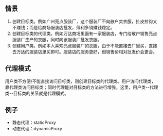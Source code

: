 ## 情景

1. 创建目标类。例如广州亮点服装厂，这个服装厂不向散户卖衣服，扯皮拉钩又不赚钱；而是给商场服装店批发，薄利多销赚钱稳定。
2. 创建目标类的代理类。例如万达商场里面有一家服装店，专门给散户销售亮点服装厂生产的衣服，同时向该服装厂批发衣服。
3. 创建用户类。例如本人喜欢亮点服装厂的衣服，由于不能直接去厂里买，直接去万达的服装店里买即可。服装店的服务更好，但销售价相对批发价会更会。

## 代理模式

用户类不方便/不能直接访问目标类，则创建目标类的代理类。用户访问代理类，靠代理类访问目标类；同时代理能对目标类的方法进行增强。这里，用户类--代理类--目标类的关系就是代理模式。

## 例子

- 静态代理：staticProxy
- 动态代理：dynamicProxy